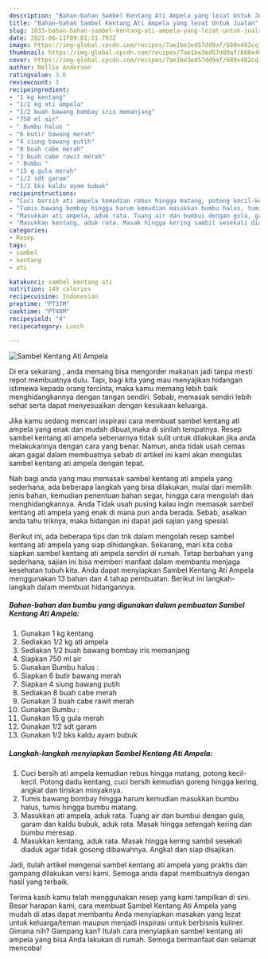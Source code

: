 ```yaml
---
description: "Bahan-bahan Sambel Kentang Ati Ampela yang lezat Untuk Jualan"
title: "Bahan-bahan Sambel Kentang Ati Ampela yang lezat Untuk Jualan"
slug: 1033-bahan-bahan-sambel-kentang-ati-ampela-yang-lezat-untuk-jualan
date: 2021-06-11T09:01:11.791Z
image: https://img-global.cpcdn.com/recipes/7ae1be3ed57dd9af/680x482cq70/sambel-kentang-ati-ampela-foto-resep-utama.jpg
thumbnail: https://img-global.cpcdn.com/recipes/7ae1be3ed57dd9af/680x482cq70/sambel-kentang-ati-ampela-foto-resep-utama.jpg
cover: https://img-global.cpcdn.com/recipes/7ae1be3ed57dd9af/680x482cq70/sambel-kentang-ati-ampela-foto-resep-utama.jpg
author: Nellie Anderson
ratingvalue: 3.6
reviewcount: 3
recipeingredient:
- "1 kg kentang"
- "1/2 kg ati ampela"
- "1/2 buah bawang bombay iris memanjang"
- "750 ml air"
- " Bumbu halus "
- "6 butir bawang merah"
- "4 siung bawang putih"
- "8 buah cabe merah"
- "3 buah cabe rawit merah"
- " Bumbu "
- "15 g gula merah"
- "1/2 sdt garam"
- "1/2 bks kaldu ayam bubuk"
recipeinstructions:
- "Cuci bersih ati ampela kemudian rebus hingga matang, potong kecil-kecil. Potong dadu kentang, cuci bersih kemudian goreng hingga kering, angkat dan tiriskan minyaknya."
- "Tumis bawang bombay hingga harum kemudian masukkan bumbu halus, tumis hingga bumbu matang."
- "Masukkan ati ampela, aduk rata. Tuang air dan bumbui dengan gula, garam dan kaldu bubuk, aduk rata. Masak hingga setengah kering dan bumbu meresap."
- "Masukkan kentang, aduk rata. Masak hingga kering sambil sesekali diaduk agar tidak gosong dibawahnya. Angkat dan siap disajikan."
categories:
- Resep
tags:
- sambel
- kentang
- ati

katakunci: sambel kentang ati 
nutrition: 149 calories
recipecuisine: Indonesian
preptime: "PT37M"
cooktime: "PT48M"
recipeyield: "4"
recipecategory: Lunch

---
```



![Sambel Kentang Ati Ampela](https://img-global.cpcdn.com/recipes/7ae1be3ed57dd9af/680x482cq70/sambel-kentang-ati-ampela-foto-resep-utama.jpg)

Di era  sekarang , anda memang bisa mengorder makanan jadi tanpa mesti repot membuatnya dulu. Tapi, bagi kita yang mau menyajikan hidangan istimewa kepada orang tercinta, maka kamu memang lebih baik menghidangkannya dengan tangan sendiri. Sebab, memasak sendiri lebih sehat serta dapat menyesuaikan dengan kesukaan keluarga.

Jika kamu sedang mencari inspirasi cara membuat sambel kentang ati ampela yang enak dan mudah dibuat,maka di sinilah tempatnya. Resep sambel kentang ati ampela  sebenarnya tidak sulit untuk dilakukan jika anda melakukannya dengan cara yang benar. Namun, anda tidak usah cemas akan gagal dalam membuatnya 
sebab di artikel ini kami akan mengulas sambel kentang ati ampela dengan tepat.  



Nah bagi anda yang mau memasak sambel kentang ati ampela yang sederhana, ada beberapa langkah yang bisa dilakukan, mulai dari memilih jenis bahan, kemudian penentuan bahan segar, hingga cara mengolah dan menghidangkannya. Anda Tidak usah pusing kalau ingin memasak sambel kentang ati ampela yang enak di mana pun anda berada. Sebab, asalkan anda  tahu triknya, maka hidangan ini dapat jadi sajian yang spesial.

Berikut ini, ada beberapa tips dan trik dalam mengolah resep sambel kentang ati ampela yang siap dihidangkan. Sekarang, mari kita coba siapkan sambel kentang ati ampela sendiri di rumah. Tetap berbahan yang sederhana, sajian ini bisa memberi manfaat dalam membantu menjaga kesehatan tubuh kita. Anda dapat menyiapkan Sambel Kentang Ati Ampela menggunakan 13 bahan dan 4 tahap pembuatan. Berikut ini langkah-langkah dalam membuat hidangannya.

<!--inarticleads1-->

##### Bahan-bahan dan bumbu yang digunakan dalam pembuatan Sambel Kentang Ati Ampela:

1. Gunakan 1 kg kentang
1. Sediakan 1/2 kg ati ampela
1. Sediakan 1/2 buah bawang bombay iris memanjang
1. Siapkan 750 ml air
1. Gunakan  Bumbu halus :
1. Siapkan 6 butir bawang merah
1. Siapkan 4 siung bawang putih
1. Sediakan 8 buah cabe merah
1. Gunakan 3 buah cabe rawit merah
1. Gunakan  Bumbu :
1. Gunakan 15 g gula merah
1. Gunakan 1/2 sdt garam
1. Gunakan 1/2 bks kaldu ayam bubuk




<!--inarticleads2-->

##### Langkah-langkah menyiapkan Sambel Kentang Ati Ampela:

1. Cuci bersih ati ampela kemudian rebus hingga matang, potong kecil-kecil. Potong dadu kentang, cuci bersih kemudian goreng hingga kering, angkat dan tiriskan minyaknya.
1. Tumis bawang bombay hingga harum kemudian masukkan bumbu halus, tumis hingga bumbu matang.
1. Masukkan ati ampela, aduk rata. Tuang air dan bumbui dengan gula, garam dan kaldu bubuk, aduk rata. Masak hingga setengah kering dan bumbu meresap.
1. Masukkan kentang, aduk rata. Masak hingga kering sambil sesekali diaduk agar tidak gosong dibawahnya. Angkat dan siap disajikan.




Jadi, itulah artikel mengenai  sambel kentang ati ampela  yang praktis dan gampang dilakukan versi kami. Semoga anda dapat membuatnya dengan hasil yang terbaik. 

Terima kasih kamu telah menggunakan resep yang kami tampilkan di sini. Besar harapan kami, cara membuat  Sambel Kentang Ati Ampela yang mudah di atas dapat membantu Anda menyiapkan masakan yang lezat untuk keluarga/teman maupun menjadi inspirasi untuk berbisnis kuliner. Gimana nih? Gampang kan? Itulah cara menyiapkan sambel kentang ati ampela yang bisa Anda lakukan di rumah. Semoga bermanfaat dan selamat mencoba!

